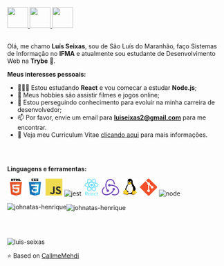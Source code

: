 <a href="https://github.com/luiseixas" target="_blank">
  <img src="https://cdn.iconscout.com/icon/free/png-256/github-108-438008.png" width="48px" height="48px">
</a> 
<a href="https://www.instagram.com/luiscjseixas/" target="_blank">
  <img src="https://cdn.icon-icons.com/icons2/1211/PNG/512/1491579602-yumminkysocialmedia36_83067.png" width="48px" height="48px">
</a>  
<a href="https://www.linkedin.com/in/luis-seixas/" target="_blank">
  <img src="https://i.ibb.co/Kx2GSrT/linkedin.png" width="48px" height="48px">
</a>

<br />
<br />

Olá, me chamo **Luís Seixas**, sou de São Luís do Maranhão, faço Sistemas de Informação no **IFMA** e atualmente sou estudante de Desenvolvimento Web na **Trybe**  🚀. 

**Meus interesses pessoais:**

- 👨🏽‍💻 Estou estudando **React** e vou comecar a estudar **Node.js**; 
- 🤔 Meus hobbies são assistir filmes e jogos online;
- 💼 Estou perseguindo conhecimento para evoluir na minha carreira de desenvolvedor;
- 📫 Por favor, envie um email para **luiseixas2@gmail.com** para me encontrar.
- 📝 Veja meu Curriculum Vitae <a href="https://gitconnected.com/luiseixas/resume" target="_blank">clicando aqui</a> para mais informações.

<br />
<br />

**Linguagens e ferramentas:**  

<p align="left">
  <img src="https://raw.githubusercontent.com/devicons/devicon/master/icons/html5/html5-original-wordmark.svg" alt="html5" width="40" height="40"/> 
  <img src="https://raw.githubusercontent.com/devicons/devicon/master/icons/css3/css3-original-wordmark.svg" alt="css3" width="40" height="40"/> 
  <img src="https://raw.githubusercontent.com/devicons/devicon/master/icons/javascript/javascript-original.svg" alt="javascript" width="40" height="40"/> 
  <img src="https://www.learnstorybook.com/intro-to-storybook/logo-jest.png" alt="jest" width="40" height="40" />
  <img src="https://raw.githubusercontent.com/devicons/devicon/master/icons/react/react-original-wordmark.svg" alt="react" width="40" height="40"/> 
  <img src="https://raw.githubusercontent.com/devicons/devicon/master/icons/redux/redux-original.svg" alt="redux" width="40" height="40"/>
  <img src="https://raw.githubusercontent.com/devicons/devicon/master/icons/linux/linux-original.svg" alt="linux" width="40" height="40" />
  <img src="https://raw.githubusercontent.com/devicons/devicon/master/icons/git/git-original.svg" alt="git" width="40" height="40"/>
  <img src="https://cdn.iconscout.com/icon/free/png-256/node-js-1174925.png" alt="node" width="40" height="40">
</p>

<p>
    <img align="left" src="https://github-readme-stats.vercel.app/api?username=luiseixas&count_private=true&show_icons=true&theme=dracula&icon_color=268bd2&title_color=268bd2" alt="johnatas-henrique" />
</p>
<p>
    <img align="center" src="https://github-readme-stats.vercel.app/api/top-langs/?username=luiseixas&layout=compact&theme=dracula&title_color=268bd2" alt="johnatas-henrique" />
</p>

<br />
<br />

<p align="left"> <img src="https://komarev.com/ghpvc/?username=luiseixas" alt="luis-seixas" /> </p>

⭐️ Based on [CallmeMehdi](https://github.com/CallmeMehdi)
